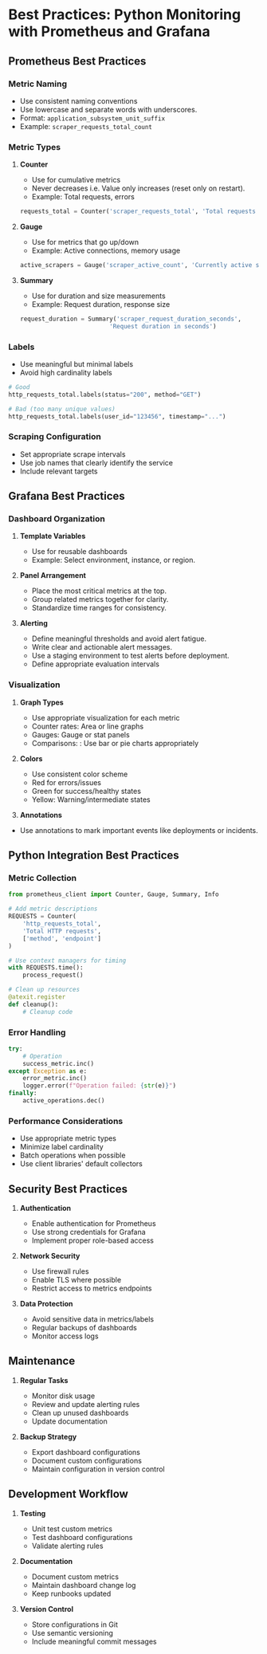 # Best Practices: Python Monitoring with Prometheus and Grafana

## Prometheus Best Practices

### Metric Naming
- Use consistent naming conventions
- Use lowercase and separate words with underscores.
- Format: `application_subsystem_unit_suffix`
- Example: `scraper_requests_total_count`

### Metric Types
1. **Counter**
   - Use for cumulative metrics
   - Never decreases i.e. Value only increases (reset only on restart).
   - Example: Total requests, errors
   ```python
   requests_total = Counter('scraper_requests_total', 'Total requests made')
   ```

2. **Gauge**
   - Use for metrics that go up/down
   - Example: Active connections, memory usage
   ```python
   active_scrapers = Gauge('scraper_active_count', 'Currently active scrapers')
   ```

3. **Summary**
   - Use for duration and size measurements
   - Example: Request duration, response size
   ```python
   request_duration = Summary('scraper_request_duration_seconds', 
                            'Request duration in seconds')
   ```

### Labels
- Use meaningful but minimal labels
- Avoid high cardinality labels
```python
# Good
http_requests_total.labels(status="200", method="GET")

# Bad (too many unique values)
http_requests_total.labels(user_id="123456", timestamp="...")
```

### Scraping Configuration
- Set appropriate scrape intervals
- Use job names that clearly identify the service
- Include relevant targets

## Grafana Best Practices

### Dashboard Organization
1. **Template Variables**
   - Use for reusable dashboards
   - Example:  Select environment, instance, or region.

2. **Panel Arrangement**
   - Place the most critical metrics at the top.
   - Group related metrics together for clarity.
   - Standardize time ranges for consistency.

3. **Alerting**
   - Define meaningful thresholds and avoid alert fatigue.
   - Write clear and actionable alert messages.
   - Use a staging environment to test alerts before deployment.
   - Define appropriate evaluation intervals

### Visualization
1. **Graph Types**
   - Use appropriate visualization for each metric
   - Counter rates: Area or line graphs
   - Gauges: Gauge or stat panels
   - Comparisons: : Use bar or pie charts appropriately


2. **Colors**
   - Use consistent color scheme
   - Red for errors/issues
   - Green for success/healthy states
   - Yellow: Warning/intermediate states

3. **Annotations**
- Use annotations to mark important events like deployments or incidents.

## Python Integration Best Practices

### Metric Collection
```python
from prometheus_client import Counter, Gauge, Summary, Info

# Add metric descriptions
REQUESTS = Counter(
    'http_requests_total',
    'Total HTTP requests',
    ['method', 'endpoint']
)

# Use context managers for timing
with REQUESTS.time():
    process_request()

# Clean up resources
@atexit.register
def cleanup():
    # Cleanup code
```

### Error Handling
```python
try:
    # Operation
    success_metric.inc()
except Exception as e:
    error_metric.inc()
    logger.error(f"Operation failed: {str(e)}")
finally:
    active_operations.dec()
```

### Performance Considerations
- Use appropriate metric types
- Minimize label cardinality
- Batch operations when possible
- Use client libraries' default collectors

## Security Best Practices

1. **Authentication**
   - Enable authentication for Prometheus
   - Use strong credentials for Grafana
   - Implement proper role-based access

2. **Network Security**
   - Use firewall rules
   - Enable TLS where possible
   - Restrict access to metrics endpoints

3. **Data Protection**
   - Avoid sensitive data in metrics/labels
   - Regular backups of dashboards
   - Monitor access logs

## Maintenance

1. **Regular Tasks**
   - Monitor disk usage
   - Review and update alerting rules
   - Clean up unused dashboards
   - Update documentation

2. **Backup Strategy**
   - Export dashboard configurations
   - Document custom configurations
   - Maintain configuration in version control

## Development Workflow

1. **Testing**
   - Unit test custom metrics
   - Test dashboard configurations
   - Validate alerting rules

2. **Documentation**
   - Document custom metrics
   - Maintain dashboard change log
   - Keep runbooks updated

3. **Version Control**
   - Store configurations in Git
   - Use semantic versioning
   - Include meaningful commit messages

